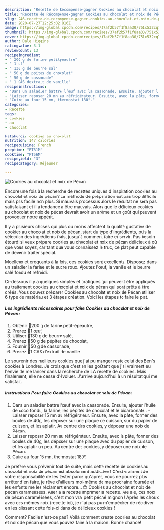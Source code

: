 ```yaml
---
description: "Recette de Récompense-gagner Cookies au chocolat et noix de Pécan"
title: "Recette de Récompense-gagner Cookies au chocolat et noix de Pécan"
slug: 246-recette-de-recompense-gagner-cookies-au-chocolat-et-noix-de-pecan
date: 2020-07-27T12:25:02.816Z
image: https://img-global.cpcdn.com/recipes/37af2b57f1f8aa30/751x532cq70/cookies-au-chocolat-et-noix-de-pecan-photo-principale-de-la-recette.jpg
thumbnail: https://img-global.cpcdn.com/recipes/37af2b57f1f8aa30/751x532cq70/cookies-au-chocolat-et-noix-de-pecan-photo-principale-de-la-recette.jpg
cover: https://img-global.cpcdn.com/recipes/37af2b57f1f8aa30/751x532cq70/cookies-au-chocolat-et-noix-de-pecan-photo-principale-de-la-recette.jpg
author: Dale Higgins
ratingvalue: 3.1
reviewcount: 13
recipeingredient:
- " 200 g de farine petitpeautre"
- " 1 uf"
- " 130 g de beurre sal"
- " 50 g de ppites de chocolat"
- " 50 g de cassonade"
- " 1 CAS dextrait de vanille"
recipeinstructions:
- "Dans un saladier battre l’œuf avec la cassonade. Ensuite, ajouter l’huile de coco fondu, la farine, les pépites de chocolat et le bicarbonate.. Laisser reposer 15 mn au réfrigérateur. Ensuite, avec la pâte, former des boules de 40g, les déposer sur une plaque de cuisson, sur du papier de cuisson, et les aplatir. Au centre des cookies, y déposer une noix de Pécan."
- "Laisser reposer 20 mn au réfrigérateur. Ensuite, avec la pâte, former des boules de 40g, les déposer sur une plaque avec du papier de cuisson, et les aplatir un peu. Au centre des cookies, y déposer une noix de Pécan."
- "Cuire au four 15 mn, thermostat 180°."
categories:
- Recette
tags:
- cookies
- au
- chocolat

katakunci: cookies au chocolat 
nutrition: 147 calories
recipecuisine: French
preptime: "PT31M"
cooktime: "PT56M"
recipeyield: "3"
recipecategory: Déjeuner

---
```



![Cookies au chocolat et noix de Pécan](https://img-global.cpcdn.com/recipes/37af2b57f1f8aa30/751x532cq70/cookies-au-chocolat-et-noix-de-pecan-photo-principale-de-la-recette.jpg)

Encore une fois à la recherche de recettes uniques d'inspiration cookies au chocolat et noix de pécan? La méthode de préparation est pas trop difficile mais pas facile non plus. Si mauvais processus alors le résultat ne sera pas satisfaisant et il a tendance à être mauvais. Alors que le délicieux cookies au chocolat et noix de pécan devrait avoir un arôme et un goût qui peuvent provoquer notre appétit.

Il y a plusieurs choses qui plus ou moins affectent la qualité gustative de cookies au chocolat et noix de pécan, start du type d'ingrédients, puis la sélection des ingrédients frais, jusqu'à comment faire et servir. Pas besoin étourdi si veux prépare cookies au chocolat et noix de pécan délicieux à où que vous soyez, car tant que vous connaissez le truc, ce plat peut capable de devenir traiter spécial.

Moelleux et croquants à la fois, ces cookies sont excellents. Disposez dans un saladier la farine et le sucre roux. Ajoutez l&#39;œuf, la vanille et le beurre salé fondu et refroidi.


Ci-dessous il y a quelques simples et pratiques qui peuvent être appliqués au traitement cookies au chocolat et noix de pécan qui sont prêts à être créés. Vous pouvez préparer Cookies au chocolat et noix de Pécan utiliser 6 type de matériau et 3 étapes création. Voici les étapes to faire le plat.

<!--inarticleads1-->

##### Les ingrédients nécessaires pour faire Cookies au chocolat et noix de Pécan:

1. Obtenir  🔸200 g de farine petit-épeautre,
1. Prenez  🔸1 œuf,
1. Utiliser  🔸130 g de beurre salé,
1. Prenez  🔸50 g de pépites de chocolat,
1. Fournir  🔸50 g de cassonade,
1. Prenez  🔸1 CAS d’extrait de vanille


Le souvenir des meilleurs cookies que j&#39;ai pu manger reste celui des Ben&#39;s cookies à Londres. Je crois que c&#39;est en les goûtant que j&#39;ai vraiment eu l&#39;envie de me lancer dans la recherche de LA recette de cookies. Mais finalement, elle ne cesse d&#39;évoluer. J&#39;arrive aujourd&#39;hui à un résultat qui me satisfait. 

<!--inarticleads2-->

##### Instructions Pour faire Cookies au chocolat et noix de Pécan:

1. Dans un saladier battre l’œuf avec la cassonade. Ensuite, ajouter l’huile de coco fondu, la farine, les pépites de chocolat et le bicarbonate.. - Laisser reposer 15 mn au réfrigérateur. Ensuite, avec la pâte, former des boules de 40g, les déposer sur une plaque de cuisson, sur du papier de cuisson, et les aplatir. Au centre des cookies, y déposer une noix de Pécan.
1. Laisser reposer 20 mn au réfrigérateur. Ensuite, avec la pâte, former des boules de 40g, les déposer sur une plaque avec du papier de cuisson, et les aplatir un peu. Au centre des cookies, y déposer une noix de Pécan.
1. Cuire au four 15 mn, thermostat 180°.


Je préfère vous prévenir tout de suite, mais cette recette de cookies au chocolat et noix de pécan est absolument addictive ! C&#39;est vraiment de votre responsabilité de les tester parce qu&#39;après, vous ne pourrez plus arrêter d&#39;en faire, je rêve d&#39;ailleurs moi-même de ma prochaine fournée et les enfants me les réclament encore… 😉 Cookies au chocolat et noix de pécan caramélisées. Aller à la recette Imprimer la recette. Aie aie, ces noix de pécan caramélisées, c&#39;est mon vrai petit péché mignon ! Après les choux avec ces mêmes noix (recette ici), je n&#39;ai pas pu m&#39;empêcher de récidiver en les glissant cette fois-ci dans de délicieux cookies ! 


Comment? Facile n'est-ce pas? Voilà comment create cookies au chocolat et noix de pécan que vous pouvez faire à la maison. Bonne chance!
